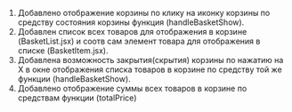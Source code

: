 1) Добавлено отображение корзины по клику на иконку корзины по средству состояния корзины функция (handleBasketShow).
2) Добавлен список всех товаров для отображения в корзине (BasketList.jsx) и соотв сам элемент товара для отображения в списке (BasketItem.jsx).
3) Добавлена возможность закрытия(скрытия) корзины по нажатию на Х в окне отображения списка товаров в корзине по средству той же функции (handleBasketShow).
4) Добавлено отображение суммы всех товаров в корзине по средствам функции (totalPrice)
